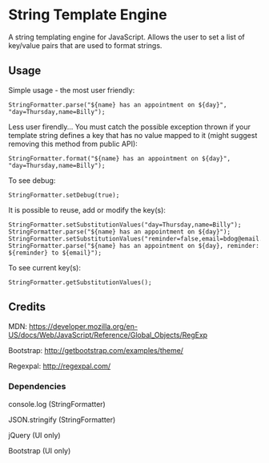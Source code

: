 # String Template Engine

A string templating engine for JavaScript. Allows the user to set a list of key/value pairs that are used to format strings.

## Usage
Simple usage - the most user friendly:

````
StringFormatter.parse("${name} has an appointment on ${day}", "day=Thursday,name=Billy");
`````

Less user firendly... You must catch the possible exception thrown if your template string defines a key that has no value mapped to it (might suggest removing this method from public API):

`````
StringFormatter.format("${name} has an appointment on ${day}", "day=Thursday,name=Billy");
`````

To see debug:

`````
StringFormatter.setDebug(true);
`````

It is possible to reuse, add or modify the key(s):

`````
StringFormatter.setSubstitutionValues("day=Thursday,name=Billy");
StringFormatter.parse("${name} has an appointment on ${day}");
StringFormatter.setSubstitutionValues("reminder=false,email=bdog@email.com");
StringFormatter.parse("${name} has an appointment on ${day}, reminder: ${reminder} to ${email}");
`````

To see current key(s):

`````
StringFormatter.getSubstitutionValues();
`````

## Credits

MDN: 
https://developer.mozilla.org/en-US/docs/Web/JavaScript/Reference/Global_Objects/RegExp

Bootstrap: 
http://getbootstrap.com/examples/theme/

Regexpal: 
http://regexpal.com/

### Dependencies

console.log (StringFormatter)

JSON.stringify (StringFormatter)

jQuery (UI only)

Bootstrap (UI only)
